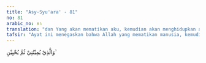```yaml
---
title: "Asy-Syu'ara' - 81"
no: 81
arabic_no: ٨١
translation: "dan Yang akan mematikan aku, kemudian akan menghidupkan aku (kembali),"
tafsir: "Ayat ini menegaskan bahwa Allah yang mematikan manusia, kemudian Dia pula yang menghidupkan dan membangkitkan kembali. Tidak seorang pun yang berhak dan sanggup berbuat itu, kecuali Dia sendiri. Dimaksudkan dengan menghidupkan dalam ayat ini adalah membangkitkan kembali sesudah mati. Antara datangnya kematian dan kehidupan baru ditandai dengan waktu yang lama dan tidak bisa diketahui oleh manusia ketentuan datangnya. Kalau dipersoalkan, mati juga kadang-kadang akibat perbuatan manusia itu sendiri, sedang dalam ayat ini Allah menegaskan Dia sendirilah yang mematikan manusia, maka bagaimana kita membedakan mati yang dinisbahkan kepada Allah dan sakit yang disebabkan oleh manusia? Mati adalah suatu ketetapan yang pasti berlaku bagi semua orang tanpa kecuali, sedangkan sakit khusus menimpa seseorang. Artinya belum tentu semua orang menderita suatu macam penyakit, masing-masing mereka menderita penyakit yang berbeda pula. Sering pula orang mati secara mendadak, tanpa didahului oleh sakit. Jelaslah mati itu umum sifatnya, sebaliknya sakit khusus menimpa diri seseorang."
---
```

وَالَّذِيْ يُمِيْتُنِيْ ثُمَّ يُحْيِيْنِ ۙ 